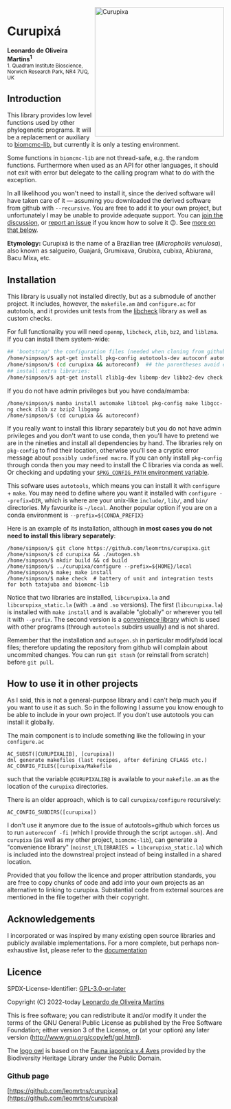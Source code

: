 <img src="curupixa.png" height="300" align="right" alt="Curupixa">

# Curupixá

__Leonardo de Oliveira Martins<sup>1</sup>__
<br>
<sub>1. Quadram Institute Bioscience, Norwich Research Park, NR4 7UQ, UK</sub>

## Introduction

This library provides low level functions used by other phylogenetic programs. 
It will be a replacement or auxiliary to [biomcmc-lib](https://github.com/quadram-institute-bioscience/biomcmc-lib),
but currently it is only a testing environment.

Some functions in `biomcmc-lib` are not thread-safe, e.g. the random functions.
Furthermore when used as an API for other languages, it should not exit with error but delegate to the calling
program what to do with the exception.

In all likelihood you won't need to install it, since the derived software will have taken care of it &mdash; assuming you
downloaded the derived software from github with `--recursive`.
You are free to add it to your own project, but unfortunately I may be unable to provide adequate support. 
You can [join the discussion](https://github.com/leomrtns/curupixa/discussions), or [report an issue](https://github.com/leomrtns/curupixa/issues) if you
know how to solve it :wink:. 
See [more on that below](##how-to-use-it-in-other-projects).

**Etymology:** Curupixá is the name of a Brazilian tree (_Micropholis venulosa_), also known as salgueiro, Guajará, Grumixava, Grubixa, cubixa, Abiurana, Bacu Mixa, etc. 

## Installation
This library is usually not installed directly, but as a submodule of another project. 
It includes, however, the `makefile.am` and `configure.ac` for autotools, and it provides unit tests from the
[libcheck](https://github.com/libcheck/check) library as well as custom checks. 

For full functionality you will need `openmp`, `libcheck`, `zlib`, `bz2`, and `liblzma`. 
If you can install them system-wide:
```bash
## 'bootstrap' the configuration files (needed when cloning from github):
/home/simpson/$ apt-get install pkg-config autotools-dev autoconf automake libtool
/home/simpson/$ (cd curupixa && autoreconf)  ## the parentheses avoid entering the directory afterwards
## install extra libraries: 
/home/simpson/$ apt-get install zlib1g-dev libomp-dev libbz2-dev check liblzma-dev
```

If you do not have admin privileges but you have conda/mamba:
```
/home/simpson/$ mamba install automake libtool pkg-config make libgcc-ng check zlib xz bzip2 libgomp
/home/simpson/$ (cd curupixa && autoreconf)
```

If you really want to install this library separately but you do not have admin privileges and you don't want to use conda, 
then you'll have to pretend we are in the nineties and install all dependencies by hand. 
The libraries rely on `pkg-config` to find their location, otherwise you'll see a cryptic error message about `possibly
undefined macro`. 
If you can only install `pkg-config` through conda then you may need to install the C libraries via conda as well.
Or checking and updating your [`$PKG_CONFIG_PATH` environment variable](https://people.freedesktop.org/~dbn/pkg-config-guide.html).

This sofware uses `autotools`, which means you can install it with `configure` + `make`.
You may need to define where you want it installed with `configure --prefix=DIR`, which is where are your unix-like
`include/`, `lib/`, and `bin/` directories. My favourite is `~/local`. Another popular option if you are on a conda
environment is `--prefix=${CONDA_PREFIX}`

Here is an example of its installation, although **in most cases you do not need to install this library separately**:

```[bash]
/home/simpson/$ git clone https://github.com/leomrtns/curupixa.git
/home/simpson/$ cd curupixa && ./autogen.sh
/home/simpson/$ mkdir build && cd build
/home/simpson/$ ../curupixa/configure --prefix=${HOME}/local
/home/simpson/$ make; make install
/home/simpson/$ make check  # battery of unit and integration tests for both tatajuba and biomcmc-lib
```

Notice that two libraries are installed, `libcurupixa.la` and `libcurupixa_static.la` (with `.a` and `.so` versions). 
The first (`libcurupixa.la`) is installed with `make install` and is available "globally" or wherever you tell it with
`--prefix`.
The second version is a [convenience library](https://www.gnu.org/software/automake/manual/html_node/Libtool-Convenience-Libraries.html)
which is used with other programs (through `autotools` subdirs usually) and is not shared. 

Remember that the installation and `autogen.sh` in particular modify/add local files; therefore updating the repository
from github will complain about uncommited changes. You can run `git stash` (or reinstall from scratch) before `git pull`.

## How to use it in other projects 

As I said, this is not a general-purpose library and I can't help much you if you want to use it as such. So in the following
I assume you know enough to be able to include in your own project. If you don't use autotools you can install it globally. 

The main component is to include something like the following in your `configure.ac`
```
AC_SUBST([CURUPIXALIB], [curupixa])
dnl generate makefiles (last recipes, after defining CFLAGS etc.)
AC_CONFIG_FILES([curupixa/Makefile
```
such that the variable `@CURUPIXALIB@` is available to your `makefile.am` as the location of the `curupixa` directories.

There is an older approach, which is to call `curupixa/configure` recursively:
```
AC_CONFIG_SUBDIRS([curupixa])
```
I don't use it anymore due to the issue of autotools+github which forces us to run `autoreconf -fi` (which I provide
through the script `autogen.sh`). And `curupixa` (as well as my other project, `biomcmc-lib`), can generate a
"convenience library" (`noinst_LTLIBRARIES = libcurupixa_static.la`) which is included into the downstreal project
instead of being installed in a shared location.  

Provided that you follow the licence and proper attribution standards, you are free to copy chunks of code and
add into your own projects as an alternative to linking to curupixa. 
Substantial code from external sources are mentioned in the file together with their copyright.

## Acknowledgements 
I incorporated or was inspired by many existing open source libraries and publicly available implementations.
For a more complete, but perhaps non-exhaustive list, please refer to the [documentation](references)

## Licence 
SPDX-License-Identifier: [GPL-3.0-or-later](LICENSE)

Copyright (C) 2022-today  [Leonardo de Oliveira Martins](https://github.com/leomrtns)

This is free software; you can redistribute it and/or modify it under the terms of the GNU General Public
License as published by the Free Software Foundation; either version 3 of the License, or (at your option) any later
version (http://www.gnu.org/copyleft/gpl.html).

The [logo owl](https://www.flickr.com/photos/biodivlibrary/51267563412/in/album-72157719506234015/) is based on the 
[Fauna japonica v.4 Aves](https://www.flickr.com/photos/biodivlibrary/albums/72157719506234015/with/51267563412/)
provided by the Biodiversity Heritage Library under the Public Domain.

### Github page
[https://github.com/leomrtns/curupixa](https://github.com/leomrtns/curupixa)
